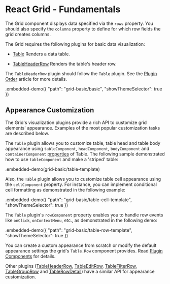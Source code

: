 # React Grid - Fundamentals

The Grid component displays data specified via the `rows` property. You should also specify the `columns` property to define for which row fields the grid creates columns.

The Grid requires the following plugins for basic data visualization:

- [Table](../reference/table.md)
  Renders a data table.

- [TableHeaderRow](../reference/table-header-row.md)
  Renders the table's header row.

The `TableHeaderRow` plugin should follow the `Table` plugin. See the [Plugin Order](plugin-overview.md#plugin-order) article for more details.

.embedded-demo({ "path": "grid-basic/basic", "showThemeSelector": true })

## Appearance Customization

The Grid's visualization plugins provide a rich API to customize grid elements' appearance. Examples of the most popular customization tasks are described below.

The `Table` plugin allows you to customize table, table head and table body appearance using `tableComponent`, `headComponent`, `bodyComponent` and `containerComponent` [properties](../reference/table.md/#properties) of Table. The following sample demonstrated how to use `tableComponent` and make a 'striped' table:

.embedded-demo(grid-basic/table-template)

Also, the `Table` plugin allows you to customize table cell appearance using the `cellComponent` property. For instance, you can implement conditional cell formatting as demonstrated in the following example:

.embedded-demo({ "path": "grid-basic/table-cell-template", "showThemeSelector": true })

The `Table` plugin's `rowComponent` property enables you to handle row events like `onClick`, `onContextMenu`, etc., as demonstrated in the following demo:

.embedded-demo({ "path": "grid-basic/table-row-template", "showThemeSelector": true })

You can create a custom appearance from scratch or modify the default appearance settings the grid's `Table.Row` component provides. Read [Plugin Components](../reference/table.md#plugin-components) for details.

Other plugins ([TableHeaderRow](../reference/table-header-row.md), [TableEditRow](../reference/table-edit-row.md), [TableFilterRow](../reference/table-filter-row.md), [TableGroupRow](../reference/table-group-row.md) and [TableRowDetail](../reference/table-row-detail.md)) have a similar API for appearance customization.
